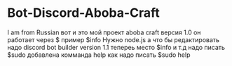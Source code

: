 # Bot-Discord-Aboba-Craft
I am from Russian
вот и это мой проект aboba craft версия 1.0
он работает через $ пример $info
Нужно node.js а что бы редактировать надо discord bot builder
version 1.1
тепереь место $info и т.д надо писать $sudo
добавлена комманда help как надо писать $sudo help

